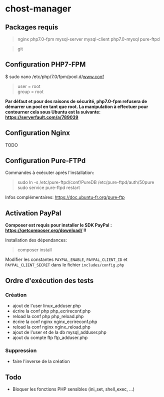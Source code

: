 # chost-manager

## Packages requis
> nginx php7.0-fpm mysql-server mysql-client php7.0-mysql pure-ftpd

> git

## Configuration PHP7-FPM
$ sudo nano /etc/php/7.0/fpm/pool.d/www.conf  
> user = root  
> group = root  


**Par défaut et pour des raisons de sécurité, php7.0-fpm refusera de démarrer un pool en tant que root. La manipulation à effectuer pour contourner cela sous Ubuntu est la suivante: https://serverfault.com/a/789039**

## Configuration Nginx
TODO

## Configuration Pure-FTPd
Commandes à exécuter après l'installation:
> sudo ln -s /etc/pure-ftpd/conf/PureDB /etc/pure-ftpd/auth/50pure  
> sudo service pure-ftpd restart

Infos complémentaires: https://doc.ubuntu-fr.org/pure-ftp

## Activation PayPal
**Composer est requis pour installer le SDK PayPal : https://getcomposer.org/download/ !!**  

Installation des dépendances: 
> composer install

Modifier les constantes `PAYPAL_ENABLE`, `PAYPAL_CLIENT_ID` et `PAYPAL_CLIENT_SECRET` dans le fichier `includes/config.php`

## Ordre d'exécution des tests
### Création
- ajout de l'user linux_adduser.php
- écrire la conf php php_ecrireconf.php
- reload la conf php php_reload.php
- écrire la conf nginx nginx_ecrireconf.php
- reload la conf nginx nginx_reload.php
- ajout de l'user et de la db mysql_adduser.php
- ajout du compte ftp ftp_adduser.php

### Suppression
- faire l'inverse de la création

## Todo
- Bloquer les fonctions PHP sensibles (ini_set, shell_exec, ...)